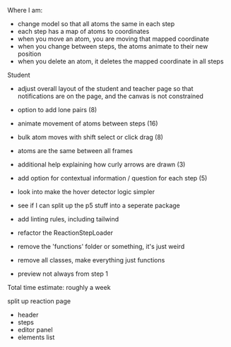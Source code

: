 
Where I am:

- change model so that all atoms the same in each step
- each step has a map of atoms to coordinates
- when you move an atom, you are moving that mapped coordinate
- when you change between steps, the atoms animate to their new position
- when you delete an atom, it deletes the mapped coordinate in all steps

Student

- adjust overall layout of the student and teacher page so that notifications are on the page, and the canvas is not constrained

- option to add lone pairs (8)
- animate movement of atoms between steps (16)
- bulk atom moves with shift select or click drag (8)
- atoms are the same between all frames
- additional help explaining how curly arrows are drawn (3)
- add option for contextual information / question for each step (5)
- look into make the hover detector logic simpler
- see if I can split up the p5 stuff into a seperate package
- add linting rules, including tailwind
- refactor the ReactionStepLoader
- remove the 'functions' folder or something, it's just weird
- remove all classes, make everything just functions
- preview not always from step 1

Total time estimate: roughly a week

split up reaction page

- header
- steps
- editor panel
- elements list
